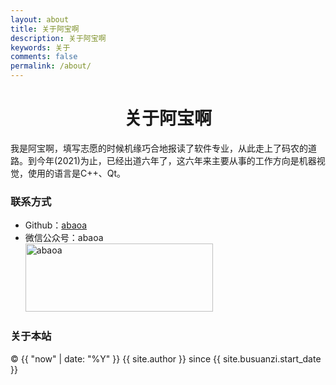 ```yaml
---
layout: about
title: 关于阿宝啊
description: 关于阿宝啊
keywords: 关于
comments: false
permalink: /about/
---
```


# <center> 关于阿宝啊 </center>
我是阿宝啊，填写志愿的时候机缘巧合地报读了软件专业，从此走上了码农的道路。到今年(2021)为止，已经出道六年了，这六年来主要从事的工作方向是机器视觉，使用的语言是C++、Qt。


### 联系方式

<ul>
<li>Github：<a href="https://github.com/abaoa" target="_blank">abaoa</a></li>
<li>
微信公众号：abaoa <br />
<img style="height:109px;width:300px;" src="{{ assets_base_url }}/assets/wc_qrcode.png" alt="abaoa" />
</li>
</ul>

### 关于本站



<div>
  <span id="busuanzi_container_site_pv" style="margin-right:15px;display:none;">
    本站访问量：<span id="busuanzi_value_site_pv"></span> 次
  </span>
  <span id="busuanzi_container_site_uv" style="margin-right:15px;display:none;">
    本站访客数：<span id="busuanzi_value_site_uv"></span> 人
  </span>
  <span id="busuanzi_container_page_pv" style="margin-right:15px;display:none;">
    本页访问量：<span id="busuanzi_value_page_pv"></span> 次
  </span>
</div>

<p>&copy;
{{ "now" | date: "%Y" }} {{ site.author }} since {{ site.busuanzi.start_date }}</p>